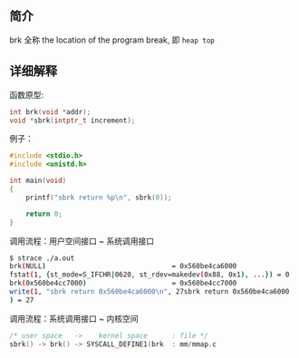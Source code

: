 ## 简介

brk 全称 the location of the program break, 即 `heap top`

## 详细解释

函数原型:

```c
int brk(void *addr);
void *sbrk(intptr_t increment);
```

例子：

```c
#include <stdio.h>
#include <unistd.h>

int main(void)
{
	printf("sbrk return %p\n", sbrk(0));

	return 0;
}
```

调用流程：用户空间接口 ~ 系统调用接口

```bash
$ strace ./a.out
brk(NULL)                               = 0x560be4ca6000
fstat(1, {st_mode=S_IFCHR|0620, st_rdev=makedev(0x88, 0x1), ...}) = 0
brk(0x560be4cc7000)                     = 0x560be4cc7000
write(1, "sbrk return 0x560be4ca6000\n", 27sbrk return 0x560be4ca6000
) = 27
```

调用流程：系统调用接口 ~ 内核空间

```c
/* user space   ->    kernel space      : file */
sbrk() -> brk() -> SYSCALL_DEFINE1(brk  : mm/mmap.c
```
